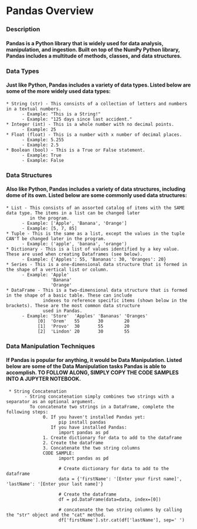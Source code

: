 # Pandas Overview
### Description
#### Pandas is a Python library that is widely used for data analysis, manipulation, and ingestion. Built on top of the NumPy Python library, Pandas includes a multitude of methods, classes, and data structures.
### Data Types
#### Just like Python, Pandas includes a variety of data types. Listed below are some of the more widely used data types:
    * String (str) - This consists of a collection of letters and numbers in a textual numbers.
          - Example: "This is a String!"
          - Example: "125 days since last accident."
    * Integer (int) - This is a whole number with no decimal points.
          - Example: 25
    * Float (float) - This is a number with x number of decimal places.
          - Example: 5.255
          - Example: 2.5
    * Boolean (bool) - This is a True or False statement.
          - Example: True
          - Example: False
### Data Structures
#### Also like Python, Pandas includes a variety of data structures, including dome of its own. Listed below are some commonly used data structures:
    * List - This consists of an assorted catalog of items with the SAME data type. The items in a list can be changed later 
             in the program.
          - Example: ['Apple', 'Banana', 'Orange']
          - Example: [5, 7, 85]
    * Tuple - This is the same as a list, except the values in the tuple CAN'T be changed later in the program.
          - Example: ('apple', 'banana', 'orange')
    * Dictionary - This is a list of values identified by a key value. These are used when creating Dataframes (see below).
          - Example: {'Apples': 55, 'Bananas': 30, 'Oranges': 20}
    * Series - This is a one-dimensional data structure that is formed in the shape of a vertical list or column.
          - Example: 'Apple'
                     'Banana'
                     'Orange'
    * DataFrame - This is a two-dimensional data structure that is formed in the shape of a basic table. These can include 
                  indexes to reference specific items (shown below in the brackets). These are the most common data structure 
                  used in Pandas.
          - Example: 'Store'  'Apples' 'Bananas' 'Oranges'
                [0]  'Orem'   55       30        20
                [1]  'Provo'  30       55        20
                [2]  'Lindon' 20       30        55
### Data Manipulation Techniques
#### If Pandas is popular for anything, it would be Data Manipulation. Listed below are some of the Data Manipulation tasks Pandas is able to accomplish. TO FOLLOW ALONG, SIMPLY COPY THE CODE SAMPLES INTO A JUPYTER NOTEBOOK.
     * String Concatenation  
           - String concatenation simply combines two strings with a separator as an optional argument.
             To concatenate two strings in a DataFrame, complete the following steps:
                  0. If you haven't installed Pandas yet:
                        pip install pandas
                     If you have installed Pandas:
                        import pandas as pd
                  1. Create dictionary for data to add to the dataframe
                  2. Create the dataframe
                  3. Concatenate the two string columns
                  CODE SAMPLE:
                        import pandas as pd
                        
                        # Create dictionary for data to add to the dataframe
                        data = {'firstName': '[Enter your first name]', 'lastName': '[Enter your last name]'}
                        
                        # Create the dataframe
                        df = pd.DataFrame(data=data, index=[0])
                        
                        # concatenate the two string columns by calling the "str" object and the "cat" method.
                        df['firstName'].str.cat(df['lastName'], sep=' ')
                   
